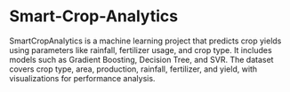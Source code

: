 # Smart-Crop-Analytics
SmartCropAnalytics is a machine learning project that predicts crop yields using parameters like rainfall, fertilizer usage, and crop type. It includes models such as Gradient Boosting, Decision Tree, and SVR. The dataset covers crop type, area, production, rainfall, fertilizer, and yield, with visualizations for performance analysis.

